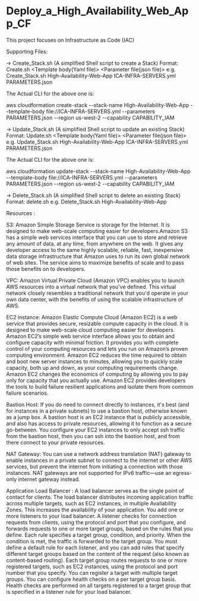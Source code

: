 # Deploy_a_High_Availability_Web_App_CF

This project focuses on Infrastructure as Code (IAC)

Supporting Files:

-> Create_Stack.sh (A simplified Shell script to create a Stack)
 Format: Create.sh <Stack Name> <Template body(Yaml file)> <Parameter file(json file)>
  e.g. Create_Stack.sh High-Availability-Web-App ICA-INFRA-SERVERS.yml PARAMETERS.json 
 
The Actual CLI for the above one is:

aws cloudformation create-stack --stack-name High-Availability-Web-App --template-body file://ICA-INFRA-SERVERS.yml --parameters PARAMETERS.json --region us-west-2 --capability CAPABILITY_IAM

-> Update_Stack.sh (A simplified Shell script to update an existing Stack)
 Format: Update.sh <Stack Name> <Template body(Yaml file)> <Parameter file(json file)>
  e.g. Update_Stack.sh High-Availability-Web-App ICA-INFRA-SERVERS.yml PARAMETERS.json 


The Actual CLI for the above one is:

aws cloudformation update-stack --stack-name High-Availability-Web-App --template-body file://ICA-INFRA-SERVERS.yml --parameters PARAMETERS.json --region us-west-2 --capability CAPABILITY_IAM


-> Delete_Stack.sh (A simplified Shell script to delete an existing Stack)
 Format: delete.sh <Stack Name> 
  e.g. Delete_Stack.sh High-Availability-Web-App 
  
Resources :

S3: Amazon Simple Storage Service is storage for the Internet. It is designed to make web-scale computing easier for developers.Amazon S3 has a simple web services interface that you can use to store and retrieve any amount of data, at any time, from anywhere on the web. It gives any developer access to the same highly scalable, reliable, fast, inexpensive data storage infrastructure that Amazon uses to run its own global network of web sites. The service aims to maximize benefits of scale and to pass those benefits on to developers.

VPC: Amazon Virtual Private Cloud (Amazon VPC) enables you to launch AWS resources into a virtual network that you've defined. This virtual network closely resembles a traditional network that you'd operate in your own data center, with the benefits of using the scalable infrastructure of AWS.

EC2 instance: Amazon Elastic Compute Cloud (Amazon EC2) is a web service that provides secure, resizable compute capacity in the cloud. It is designed to make web-scale cloud computing easier for developers. Amazon EC2’s simple web service interface allows you to obtain and configure capacity with minimal friction. It provides you with complete control of your computing resources and lets you run on Amazon’s proven computing environment. Amazon EC2 reduces the time required to obtain and boot new server instances to minutes, allowing you to quickly scale capacity, both up and down, as your computing requirements change. Amazon EC2 changes the economics of computing by allowing you to pay only for capacity that you actually use. Amazon EC2 provides developers the tools to build failure resilient applications and isolate them from common failure scenarios.

Bastion Host: If you do need to connect directly to instances, it's best (and for instances in a private subnets) to use a bastion host, otherwise known as a jump box. A bastion host is an EC2 instance that is publicly accessible, and also has access to private resources, allowing it to function as a secure go-between. You configure your EC2 instances to only accept ssh traffic from the bastion host, then you can ssh into the bastion host, and from there connect to your private resources.

NAT Gateway: You can use a network address translation (NAT) gateway to enable instances in a private subnet to connect to the internet or other AWS services, but prevent the internet from initiating a connection with those instances. NAT gateways are not supported for IPv6 traffic—use an egress-only internet gateway instead.

Application Load Balancer : A load balancer serves as the single point of contact for clients. The load balancer distributes incoming application traffic across multiple targets, such as EC2 instances, in multiple Availability Zones. This increases the availability of your application. You add one or more listeners to your load balancer. A listener checks for connection requests from clients, using the protocol and port that you configure, and forwards requests to one or more target groups, based on the rules that you define. Each rule specifies a target group, condition, and priority. When the condition is met, the traffic is forwarded to the target group. You must define a default rule for each listener, and you can add rules that specify different target groups based on the content of the request (also known as content-based routing). Each target group routes requests to one or more registered targets, such as EC2 instances, using the protocol and port number that you specify. You can register a target with multiple target groups. You can configure health checks on a per target group basis. Health checks are performed on all targets registered to a target group that is specified in a listener rule for your load balancer.






